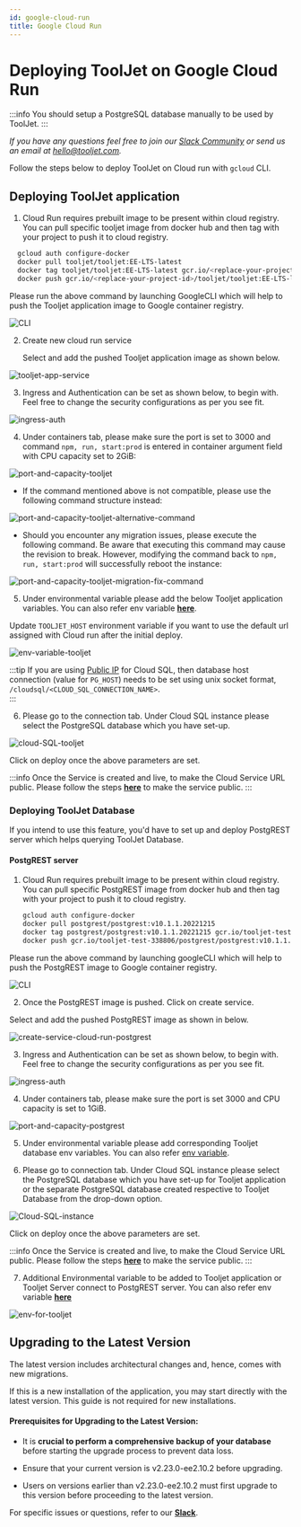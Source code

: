 ```yaml
---
id: google-cloud-run
title: Google Cloud Run
---
```


# Deploying ToolJet on Google Cloud Run

:::info
You should setup a PostgreSQL database manually to be used by ToolJet.
:::

*If you have any questions feel free to join our [Slack Community](https://tooljet.com/slack) or send us an email at hello@tooljet.com.*

Follow the steps below to deploy ToolJet on Cloud run with `gcloud` CLI.


## Deploying ToolJet application

1. Cloud Run requires prebuilt image to be present within cloud registry. You can pull specific tooljet image from docker hub and then tag with your project to push it to cloud registry.

```bash
  gcloud auth configure-docker
  docker pull tooljet/tooljet:EE-LTS-latest
  docker tag tooljet/tooljet:EE-LTS-latest gcr.io/<replace-your-project-id>/tooljet/tooljet:EE-LTS-latest
  docker push gcr.io/<replace-your-project-id>/tooljet/tooljet:EE-LTS-latest
```

  Please run the above command by launching GoogleCLI which will help to push the Tooljet application image to Google container registry. 

  <div style={{textAlign: 'center'}}>
  <img className="screenshot-full" src="/img/cloud-run/CLI.png" alt="CLI" />
  </div>


2. Create new cloud run service

	Select and add the pushed Tooljet application image as shown below.

  <div style={{textAlign: 'center'}}>
  <img className="screenshot-full" src="/img/cloud-run/tooljet-app-service.png" alt="tooljet-app-service" />
  </div>

3. Ingress and Authentication can be set as shown below, to begin with. Feel free to change the security configurations as per you see fit.

  <div style={{textAlign: 'center'}}>
  <img className="screenshot-full" src="/img/cloud-run/ingress-auth.png" alt="ingress-auth" />
  </div>

4. Under containers tab, please make sure the port is set to 3000 and command `npm, run, start:prod` is entered in container argument field with CPU capacity set to 2GiB:

  <div style={{textAlign: 'center'}}>
  <img className="screenshot-full" src="/img/cloud-run/port-and-capacity-postgrest-v2.png" alt="port-and-capacity-tooljet" />
  </div>


- If the command mentioned above is not compatible, please use the following command structure instead:

 <div style={{textAlign: 'center'}}>
  <img className="screenshot-full" src="/img/cloud-run/port-and-capacity-postgrest-alternative-command.png" alt="port-and-capacity-tooljet-alternative-command" />
  </div>

- Should you encounter any migration issues, please execute the following command. Be aware that executing this command may cause the revision to break. However, modifying the command back to `npm, run, start:prod` will successfully reboot the instance:

 <div style={{textAlign: 'center'}}>
  <img className="screenshot-full" src="/img/cloud-run/port-and-capacity-postgrest-migration-fix-command.png" alt="port-and-capacity-tooljet-migration-fix-command" />
  </div>

5. Under environmental variable please add the below Tooljet application variables. You can also refer env variable [**here**](/docs/setup/env-vars). 

  Update `TOOLJET_HOST` environment variable if you want to use the default url assigned with Cloud run after the initial deploy.

  <div style={{textAlign: 'center'}}>
  <img className="screenshot-full" src="/img/cloud-run/env-variable-tooljet.png" alt="env-variable-tooljet" />
  </div>

:::tip
If you are using [Public IP](https://cloud.google.com/sql/docs/postgres/connect-run) for Cloud SQL, then database host connection (value for `PG_HOST`) needs to be set using unix socket format, `/cloudsql/<CLOUD_SQL_CONNECTION_NAME>`.  
:::


6. Please go to the connection tab. Under Cloud SQL instance please select the PostgreSQL database which you have set-up.

  <div style={{textAlign: 'center'}}>
  <img className="screenshot-full" src="/img/cloud-run/cloud-SQL-tooljet.png" alt="cloud-SQL-tooljet" />
  </div>


Click on deploy once the above parameters are set. 

:::info
Once the Service is created and live, to make the  Cloud Service URL public. Please follow the steps [**here**](https://cloud.google.com/run/docs/securing/managing-access) to make the service public.
:::





### Deploying ToolJet Database 

If you intend to use this feature, you'd have to set up and deploy PostgREST server which helps querying ToolJet Database.

#### PostgREST server 

1. Cloud Run requires prebuilt image to be present within cloud registry. You can pull specific PostgREST image from docker hub and then tag with your project to push it to cloud registry.

   ```bash
   gcloud auth configure-docker
   docker pull postgrest/postgrest:v10.1.1.20221215
   docker tag postgrest/postgrest:v10.1.1.20221215 gcr.io/tooljet-test-338806/postgrest/postgrest:v10.1.1.20221215
   docker push gcr.io/tooljet-test-338806/postgrest/postgrest:v10.1.1.20221215
   ```
  
  Please run the above command by launching googleCLI which will help to push the PostgREST image to Google container registry. 

  <div style={{textAlign: 'center'}}>
  <img className="screenshot-full" src="/img/cloud-run/CLI.png" alt="CLI" />
  </div>


2. Once the PostgREST image is pushed. Click on create service.

  Select and add the pushed PostgREST image as shown in below.

  <div style={{textAlign: 'center'}}>
  <img className="screenshot-full" src="/img/cloud-run/create-service-cloud-run-postgrest.png" alt="create-service-cloud-run-postgrest" />
  </div>  


3. Ingress and Authentication can be set as shown below, to begin with. Feel free to change the security configurations as per you see fit.

  <div style={{textAlign: 'center'}}>
  <img className="screenshot-full" src="/img/cloud-run/ingress-auth.png" alt="ingress-auth" />
  </div>


4. Under containers tab, please make sure the port is set 3000 and CPU capacity is set to 1GiB.

  <div style={{textAlign: 'center'}}>
  <img className="screenshot-full" src="/img/cloud-run/port-and-capacity-postgrest.png" alt="port-and-capacity-postgrest" />
  </div>
  
5. Under environmental variable please add corresponding Tooljet database env variables. You can also refer [env variable](/docs/setup/env-vars#tooljet-database).

6. Please go to connection tab. Under Cloud SQL instance please select the PostgreSQL database which you have set-up for Tooljet application or the separate PostgreSQL database created respective to Tooljet Database from the drop-down option.


  <div style={{textAlign: 'center'}}>
  <img className="screenshot-full" src="/img/cloud-run/Cloud-SQL-instance.png" alt="Cloud-SQL-instance" />
  </div>
  

Click on deploy once the above parameters are set. 

:::info
Once the Service is created and live, to make the  Cloud Service URL public. Please follow the steps [**here**](https://cloud.google.com/run/docs/securing/managing-access) to make the service public.
:::



7. Additional Environmental variable to be added to Tooljet application or Tooljet Server connect to PostgREST server. You can also refer env variable [**here**](/docs/setup/env-vars#tooljet-database)


  <div style={{textAlign: 'center'}}>
  <img className="screenshot-full" src="/img/cloud-run/env-for-tooljet.png" alt="env-for-tooljet" />
  </div>


## Upgrading to the Latest Version

The latest version includes architectural changes and, hence, comes with new migrations.

If this is a new installation of the application, you may start directly with the latest version. This guide is not required for new installations.

#### Prerequisites for Upgrading to the Latest Version:

- It is **crucial to perform a comprehensive backup of your database** before starting the upgrade process to prevent data loss.

- Ensure that your current version is v2.23.0-ee2.10.2 before upgrading. 

- Users on versions earlier than v2.23.0-ee2.10.2 must first upgrade to this version before proceeding to the latest version.

For specific issues or questions, refer to our **[Slack](https://tooljet.slack.com/join/shared_invite/zt-25438diev-mJ6LIZpJevG0LXCEcL0NhQ#)**.
